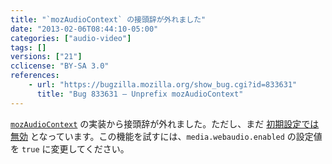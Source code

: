 ```yaml
---
title: "`mozAudioContext` の接頭辞が外れました"
date: "2013-02-06T08:44:10-05:00"
categories: ["audio-video"]
tags: []
versions: ["21"]
cclicense: "BY-SA 3.0"
references:
    - url: "https://bugzilla.mozilla.org/show_bug.cgi?id=833631"
      title: "Bug 833631 – Unprefix mozAudioContext"
---
```

[`mozAudioContext`](https://developer.mozilla.org/docs/Web/API/AudioContext) の実装から接頭辞が外れました。ただし、まだ [初期設定では無効](https://bugzilla.mozilla.org/show_bug.cgi?id=788310) となっています。この機能を試すには、`media.webaudio.enabled` の設定値を `true` に変更してください。

